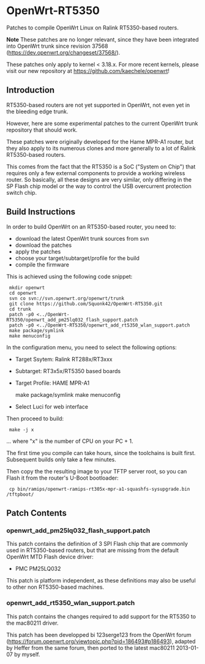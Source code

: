 OpenWrt-RT5350
==============

Patches to compile OpenWrt Linux on Ralink RT5350-based routers.

__Note__ These patches are no longer relevant, since they have been integrated into OpenWrt trunk since revision 37568 (https://dev.openwrt.org/changeset/37568/).

These patches only apply to kernel < 3.18.x. For more recent kernels, please visit our new repository at https://github.com/kaechele/openwrt!

## Introduction

RT5350-based routers are not yet supported in OpenWrt, not even yet in the bleeding edge trunk.

However, here are some experimental patches to the current OpenWrt trunk repository that should work.

These patches were originally developed for the Hame MPR-A1 router, but they also apply to its numerous clones and more generally to a lot of Ralink RT5350-based routers.

This comes from the fact that the RT5350 is a SoC ("System on Chip") that requires only a few external components to provide a working wireless router. So basically, all these designs are very similar, only differing in the SP Flash chip model or the way to control the USB overcurrent protection switch chip.

## Build Instructions

In order to build OpenWrt on an RT5350-based router, you need to:
* download the latest OpenWrt trunk sources from svn
* download the patches
* apply the patches
* choose your target/subtarget/profile for the build
* compile the firmware

This is achieved using the following code snippet:

     mkdir openwrt
     cd openwrt
     svn co svn://svn.openwrt.org/openwrt/trunk
     git clone https://github.com/Squonk42/OpenWrt-RT5350.git
     cd trunk
     patch -p0 <../OpenWrt-RT5350/openwrt_add_pm25lq032_flash_support.patch
     patch -p0 <../OpenWrt-RT5350/openwrt_add_rt5350_wlan_support.patch
     make package/symlink
     make menuconfig

In the configuration menu, you need to select the following options:
* Target Ssytem: Ralink RT288x/RT3xxx
* Subtarget: RT3x5x/RT5350 based boards
* Target Profile: HAME MPR-A1     
     
     make package/symlink
     make menuconfig

* Select Luci for web interface

Then proceed to build:

     make -j x

... where "x" is the number of CPU on your PC + 1.

The first time you compile can take hours, since the toolchains is built first. Subsequent builds only take a few minutes.

Then copy the the resulting image to your TFTP server root, so you can Flash it from the router's U-Boot bootloader:

     cp bin/ramips/openwrt-ramips-rt305x-mpr-a1-squashfs-sysupgrade.bin /tftpboot/

## Patch Contents

### openwrt_add_pm25lq032_flash_support.patch

This patch contains the definition of 3 SPI Flash chip that are commonly used in RT5350-based routers, but that are missing from the default OpenWrt MTD Flash device driver:
* PMC PM25LQ032

This patch is platform independent, as these definitions may also be useful to other non RT5350-based machines.

### openwrt_add_rt5350_wlan_support.patch

This patch contains the changes required to add support for the RT5350 to the mac80211 driver.

This patch has been developped bi 123serge123 from the OpenWrt forum (https://forum.openwrt.org/viewtopic.php?pid=186493#p186493), adapted by Heffer from the same forum, then ported to the latest mac80211 2013-01-07 by myself.
